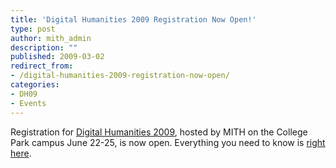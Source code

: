 ```yaml
---
title: 'Digital Humanities 2009 Registration Now Open!'
type: post
author: mith_admin
description: ""
published: 2009-03-02
redirect_from: 
- /digital-humanities-2009-registration-now-open/
categories:
- DH09
- Events
---
```

Registration for [Digital Humanities 2009](http://web.archive.org/web/20110907061828/http://www.mith2.umd.edu:80/dh09/), hosted by MITH on the College Park campus June 22-25, is now open. Everything you need to know is [right here](http://web.archive.org/web/20100603204337/http://www.mith2.umd.edu/dh09/?p=83).
